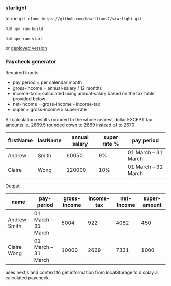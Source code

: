 ### starlight

to run `git clone https://github.com/tdwilliams7/starlight.git`

run `npm run build`

run `npm run start`

or [deployed version](https://starlight-qgowgpbvmj.now.sh/)

### Paycheck generator

Required Inputs

* pay period = per calendar month
* gross-income = annual-salary / 12 months
* income-tax = calculated using annual-salary based on the tax table provided below
* net-income = gross-income - income-tax
* super = gross-income x super-rate

All calculation results rounded to the whole nearest dollar EXCEPT tax amounts
ie. 2669.5 rounded down to 2669 instead of to 2670

| firstName | lastName | annual salary | super rate % | pay period          |
| --------- | -------- | ------------- | ------------ | ------------------- |
| Andrew    | Smith    | 60050         | 9%           | 01 March – 31 March |
| Claire    | Wong     | 120000        | 10%          | 01 March – 31 March |

Output

| name         | pay-period          | gross-income | income-tax | net-Income | super-amount |
| ------------ | ------------------- | ------------ | ---------- | ---------- | ------------ |
| Andrew Smith | 01 March – 31 March | 5004         | 922        | 4082       | 450          |
| Claire Wong  | 01 March – 31 March | 10000        | 2669       | 7331       | 1000         |

uses nextjs and context to get information from localStorage to display a calculated paycheck.
